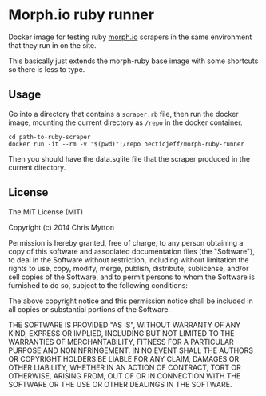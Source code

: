 # Morph.io ruby runner

Docker image for testing ruby [morph.io](https://morph.io) scrapers in the same environment that they run in on the site.

This basically just extends the morph-ruby base image with some shortcuts so there is less to type.

## Usage

Go into a directory that contains a `scraper.rb` file, then run the docker image, mounting the current directory as `/repo` in the docker container.

```
cd path-to-ruby-scraper
docker run -it --rm -v "$(pwd)":/repo hecticjeff/morph-ruby-runner
```

Then you should have the data.sqlite file that the scraper produced in the current directory.

## License

The MIT License (MIT)

Copyright (c) 2014 Chris Mytton

Permission is hereby granted, free of charge, to any person obtaining a copy
of this software and associated documentation files (the "Software"), to deal
in the Software without restriction, including without limitation the rights
to use, copy, modify, merge, publish, distribute, sublicense, and/or sell
copies of the Software, and to permit persons to whom the Software is
furnished to do so, subject to the following conditions:

The above copyright notice and this permission notice shall be included in all
copies or substantial portions of the Software.

THE SOFTWARE IS PROVIDED "AS IS", WITHOUT WARRANTY OF ANY KIND, EXPRESS OR
IMPLIED, INCLUDING BUT NOT LIMITED TO THE WARRANTIES OF MERCHANTABILITY,
FITNESS FOR A PARTICULAR PURPOSE AND NONINFRINGEMENT. IN NO EVENT SHALL THE
AUTHORS OR COPYRIGHT HOLDERS BE LIABLE FOR ANY CLAIM, DAMAGES OR OTHER
LIABILITY, WHETHER IN AN ACTION OF CONTRACT, TORT OR OTHERWISE, ARISING FROM,
OUT OF OR IN CONNECTION WITH THE SOFTWARE OR THE USE OR OTHER DEALINGS IN THE
SOFTWARE.
